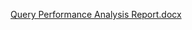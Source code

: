 [Query Performance Analysis Report.docx](https://github.com/user-attachments/files/23253324/Query.Performance.Analysis.Report.docx)
